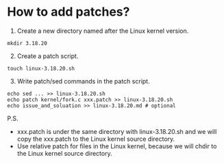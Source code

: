 # How to add patches?

1. Create a new directory named after the Linux kernel version.

```
mkdir 3.18.20
```

2. Create a patch script.

```
touch linux-3.18.20.sh
```

3. Write patch/sed commands in the patch script.

```
echo sed ... >> linux-3.18.20.sh
echo patch kernel/fork.c xxx.patch >> linux-3.18.20.sh
echo issue_and_soluation >> linux-3.18.20.md # optional
```

P.S.
+ xxx.patch is under the same directory with linux-3.18.20.sh and
we will copy the xxx.patch to the Linux kernel source directory.
+ Use relative patch for files in the Linux kernel, because we will
chdir to the Linux kernel source directory.
